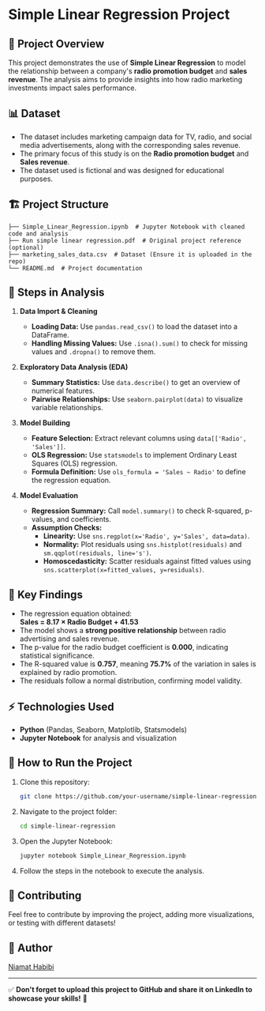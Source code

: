 # Simple Linear Regression Project

## 📌 Project Overview

This project demonstrates the use of **Simple Linear Regression** to model the relationship between a company's **radio promotion budget** and **sales revenue**. The analysis aims to provide insights into how radio marketing investments impact sales performance.

## 📊 Dataset

- The dataset includes marketing campaign data for TV, radio, and social media advertisements, along with the corresponding sales revenue.
- The primary focus of this study is on the **Radio promotion budget** and **Sales revenue**.
- The dataset used is fictional and was designed for educational purposes.

## 🏗️ Project Structure

```
├── Simple_Linear_Regression.ipynb  # Jupyter Notebook with cleaned code and analysis
├── Run simple linear regression.pdf  # Original project reference (optional)
├── marketing_sales_data.csv  # Dataset (Ensure it is uploaded in the repo)
└── README.md  # Project documentation
```

## 📝 Steps in Analysis

1. **Data Import & Cleaning**

   - **Loading Data:** Use `pandas.read_csv()` to load the dataset into a DataFrame.
   - **Handling Missing Values:** Use `.isna().sum()` to check for missing values and `.dropna()` to remove them.

2. **Exploratory Data Analysis (EDA)**

   - **Summary Statistics:** Use `data.describe()` to get an overview of numerical features.
   - **Pairwise Relationships:** Use `seaborn.pairplot(data)` to visualize variable relationships.

3. **Model Building**

   - **Feature Selection:** Extract relevant columns using `data[['Radio', 'Sales']]`.
   - **OLS Regression:** Use `statsmodels` to implement Ordinary Least Squares (OLS) regression.
   - **Formula Definition:** Use `ols_formula = 'Sales ~ Radio'` to define the regression equation.

4. **Model Evaluation**

   - **Regression Summary:** Call `model.summary()` to check R-squared, p-values, and coefficients.
   - **Assumption Checks:**
     - **Linearity:** Use `sns.regplot(x='Radio', y='Sales', data=data)`.
     - **Normality:** Plot residuals using `sns.histplot(residuals)` and `sm.qqplot(residuals, line='s')`.
     - **Homoscedasticity:** Scatter residuals against fitted values using `sns.scatterplot(x=fitted_values, y=residuals)`.

## 📌 Key Findings

- The regression equation obtained:\
  **Sales = 8.17 × Radio Budget + 41.53**
- The model shows a **strong positive relationship** between radio advertising and sales revenue.
- The p-value for the radio budget coefficient is **0.000**, indicating statistical significance.
- The R-squared value is **0.757**, meaning **75.7%** of the variation in sales is explained by radio promotion.
- The residuals follow a normal distribution, confirming model validity.

## ⚡ Technologies Used

- **Python** (Pandas, Seaborn, Matplotlib, Statsmodels)
- **Jupyter Notebook** for analysis and visualization

## 🚀 How to Run the Project

1. Clone this repository:
   ```bash
   git clone https://github.com/your-username/simple-linear-regression.git
   ```
2. Navigate to the project folder:
   ```bash
   cd simple-linear-regression
   ```
3. Open the Jupyter Notebook:
   ```bash
   jupyter notebook Simple_Linear_Regression.ipynb
   ```
4. Follow the steps in the notebook to execute the analysis.

## 📢 Contributing

Feel free to contribute by improving the project, adding more visualizations, or testing with different datasets!

## 📌 Author

[Niamat Habibi](https://www.linkedin.com/in/niamatullah-habibi)

---

✅ **Don't forget to upload this project to GitHub and share it on LinkedIn to showcase your skills!** 🚀

